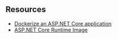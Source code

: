 
## Resources
* [Dockerize an ASP.NET Core application](https://docs.docker.com/engine/examples/dotnetcore/)
* [ASP.NET Core Runtime Image](https://hub.docker.com/_/microsoft-dotnet-core-aspnet)